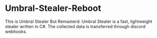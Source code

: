 # Umbral-Stealer-Reboot
This is Umbral Stealer But Remasterd: Umbral Stealer is a fast, lightweight stealer written in C#. The collected data is transferred through discord webhooks.
